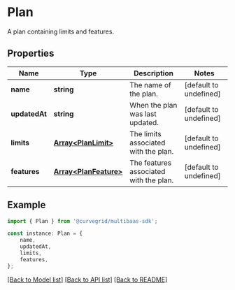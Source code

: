 # Plan

A plan containing limits and features.

## Properties

Name | Type | Description | Notes
------------ | ------------- | ------------- | -------------
**name** | **string** | The name of the plan. | [default to undefined]
**updatedAt** | **string** | When the plan was last updated. | [default to undefined]
**limits** | [**Array&lt;PlanLimit&gt;**](PlanLimit.md) | The limits associated with the plan. | [default to undefined]
**features** | [**Array&lt;PlanFeature&gt;**](PlanFeature.md) | The features associated with the plan. | [default to undefined]

## Example

```typescript
import { Plan } from '@curvegrid/multibaas-sdk';

const instance: Plan = {
    name,
    updatedAt,
    limits,
    features,
};
```

[[Back to Model list]](../README.md#documentation-for-models) [[Back to API list]](../README.md#documentation-for-api-endpoints) [[Back to README]](../README.md)
